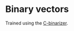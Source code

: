 # Binary vectors

Trained using the [C-binarizer](https://github.com/tca19/near-lossless-binarization).
